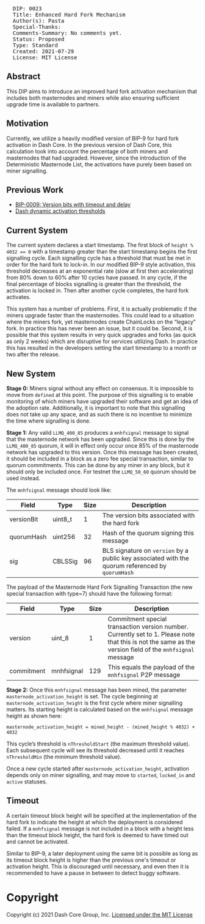 <pre>
  DIP: 0023
  Title: Enhanced Hard Fork Mechanism
  Author(s): Pasta
  Special-Thanks:
  Comments-Summary: No comments yet.
  Status: Proposed
  Type: Standard
  Created: 2021-07-29
  License: MIT License
</pre>

## Abstract

This DIP aims to introduce an improved hard fork activation mechanism that includes both masternodes
and miners while also ensuring sufficient upgrade time is available to partners.

## Motivation

Currently, we utilize a heavily modified version of BIP-9 for hard fork activation in Dash Core. In
the previous version of Dash Core, this calculation took into account the percentage of both miners
and masternodes that had upgraded. However, since the introduction of the Deterministic Masternode
List, the activations have purely been based on miner signalling.

## Previous Work

* [BIP-0009: Version bits with timeout and
  delay](https://github.com/bitcoin/bips/blob/master/bip-0009.mediawiki)
* [Dash dynamic activation thresholds](https://github.com/dashpay/dash/pull/3692)

## Current System

The current system declares a start timestamp. The first block of `height % 4032 == 0` with a
timestamp greater than the start timestamp begins the first signalling cycle. Each signalling cycle
has a threshold that must be met in order for the hard fork to lock-in. In our modified BIP-9 style
activation, this threshold decreases at an exponential rate (slow at first then accelerating) from
80% down to 60% after 10 cycles have passed. In any cycle, if the final percentage of blocks
signalling is greater than the threshold, the activation is locked in. Then after another cycle
completes, the hard fork activates.

This system has a number of problems. First, it is actually problematic if the miners upgrade faster
than the masternodes. This could lead to a situation where the miners fork, yet masternodes create
ChainLocks on the “legacy” fork. In practice this has never been an issue, but it could be. Second,
it is possible that this system results in very quick upgrades and forks (as quick as only 2 weeks)
which are disruptive for services utilizing Dash. In practice this has resulted in the developers
setting the start timestamp to a month or two after the release.

## New System

**Stage 0:** Miners signal without any effect on consensus. It is impossible to move from `defined`
at this point. The purpose of this signalling is to enable monitoring of which miners have upgraded their
software and get an idea of the adoption rate. Additionally, it is important to note that this
signalling does not take up any space, and as such there is no incentive to minimize the time where
signalling is done.

**Stage 1:** Any valid `LLMQ_400_85` produces a `mnhfsignal` message to signal that the masternode
network has been upgraded. Since this is done by the `LLMQ_400_85` quorum, it will in effect only
occur once 85% of the masternode network has upgraded to this version. Once this message has been
created, it should be included in a block as a zero fee special transaction, similar to quorum
commitments. This can be done by any miner in any block, but it should only be included once. For
testnet the `LLMQ_50_60` quorum should be used instead.

The `mnhfsignal` message should look like:

| Field | Type | Size | Description |
|-|-|-|-|
| versionBit | uint8_t | 1 | The version bits associated with the hard fork |
| quorumHash | uint256 | 32 | Hash of the quorum signing this message |
| sig | CBLSSig | 96 | BLS signature on `version` by a public key associated with the quorum referenced by `quorumHash` |

The payload of the Masternode Hard Fork Signalling Transaction (the new special transaction with type=7) should have the following format:

| Field | Type | Size | Description |
|-|-|-|-|
| version | uint_8 | 1 | Commitment special transaction version number. Currently set to 1. Please note that this is not the same as the version field of the `mnhfsignal` message |
| commitment | mnhfsignal | 129 | This equals the payload of the `mnhfsignal` P2P message

**Stage 2:** Once this `mnhfsignal` message has been mined, the parameter `masternode_activation_height`
is set. The cycle beginning at `masternode_activation_height` is the first cycle where miner
signalling matters. Its starting height is calculated based on the `mnhfsignal` message height as shown here:

    masternode_activation_height = mined_height - (mined_height % 4032) + 4032

This cycle’s threshold is `nThresholdStart` (the maximum threshold value). Each subsequent cycle
will see its threshold decreased until it reaches `nThresholdMin` (the minimum threshold value).

Once a new cycle started after `masternode_activation_height`, activation depends only on miner signalling,
and may move to `started`, `locked_in` and `active` statuses.

## Timeout

A certain timeout block height will be specified at the implementation of the hard fork to indicate
the height at which the deployment is considered failed. If a `mnhfsignal` message is not included
in a block with a height less than the timeout block height, the hard fork is deemed to have timed
out and cannot be activated.

Similar to BIP-9, a later deployment using the same bit is possible as long as its timeout block
height is higher than the previous one's timeout or activation height. This is discouraged until
necessary, and even then it is recommended to have a pause in between to detect buggy software.

# Copyright

Copyright (c) 2021 Dash Core Group, Inc. [Licensed under the MIT
License](https://opensource.org/licenses/MIT)
